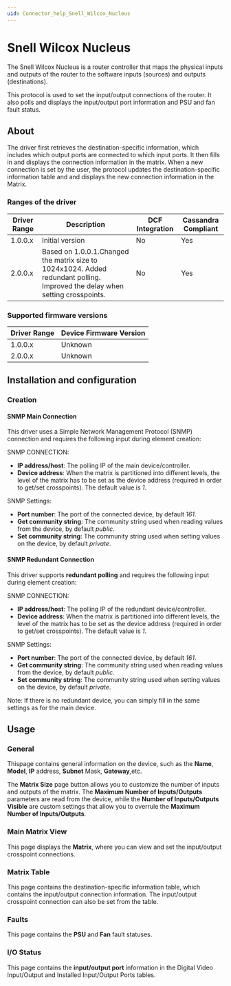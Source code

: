 ```yaml
---
uid: Connector_help_Snell_Wilcox_Nucleus
---
```


# Snell Wilcox Nucleus

The Snell Wilcox Nucleus is a router controller that maps the physical inputs and outputs of the router to the software inputs (sources) and outputs (destinations).

This protocol is used to set the input/output connections of the router. It also polls and displays the input/output port information and PSU and fan fault status.

## About

The driver first retrieves the destination-specific information, which includes which output ports are connected to which input ports. It then fills in and displays the connection information in the matrix. When a new connection is set by the user, the protocol updates the destination-specific information table and and displays the new connection information in the Matrix.

### Ranges of the driver

| **Driver Range** | **Description**                                                                                                              | **DCF Integration** | **Cassandra Compliant** |
|------------------|------------------------------------------------------------------------------------------------------------------------------|---------------------|-------------------------|
| 1.0.0.x          | Initial version                                                                                                              | No                  | Yes                     |
| 2.0.0.x          | Based on 1.0.0.1.Changed the matrix size to 1024x1024. Added redundant polling. Improved the delay when setting crosspoints. | No                  | Yes                     |

### Supported firmware versions

| **Driver Range** | **Device Firmware Version** |
|------------------|-----------------------------|
| 1.0.0.x          | Unknown                     |
| 2.0.0.x          | Unknown                     |

## Installation and configuration

### Creation

#### SNMP Main Connection

This driver uses a Simple Network Management Protocol (SNMP) connection and requires the following input during element creation:

SNMP CONNECTION:

- **IP address/host**: The polling IP of the main device/controller.
- **Device address**: When the matrix is partitioned into different levels, the level of the matrix has to be set as the device address (required in order to get/set crosspoints). The default value is *1*.

SNMP Settings:

- **Port number**: The port of the connected device, by default *161*.
- **Get community string**: The community string used when reading values from the device, by default *public.*
- **Set community string**: The community string used when setting values on the device, by default *private*.

#### SNMP Redundant Connection

This driver supports **redundant polling** and requires the following input during element creation:

SNMP CONNECTION:

- **IP address/host**: The polling IP of the redundant device/controller.
- **Device address**: When the matrix is partitioned into different levels, the level of the matrix has to be set as the device address (required in order to get/set crosspoints). The default value is *1*.

SNMP Settings:

- **Port number**: The port of the connected device, by default *161*.
- **Get community string**: The community string used when reading values from the device, by default *public*.
- **Set community string**: The community string used when setting values on the device, by default *private*.

Note: If there is no redundant device, you can simply fill in the same settings as for the main device.

## Usage

### General

Thispage contains general information on the device, such as the **Name**, **Model**, **IP** address, **Subnet** Mask, **Gateway**,etc.

The **Matrix Size** page button allows you to customize the number of inputs and outputs of the matrix. The **Maximum Number of Inputs/Outputs** parameters are read from the device, while the **Number of Inputs/Outputs Visible** are custom settings that allow you to overrule the **Maximum Number of Inputs/Outputs**.

### Main Matrix View

This page displays the **Matrix**, where you can view and set the input/output crosspoint connections.

### Matrix Table

This page contains the destination-specific information table, which contains the input/output connection information. The input/output crosspoint connection can also be set from the table.

### Faults

This page contains the **PSU** and **Fan** fault statuses.

### I/O Status

This page contains the **input/output port** information in the Digital Video Input/Output and Installed Input/Output Ports tables.
